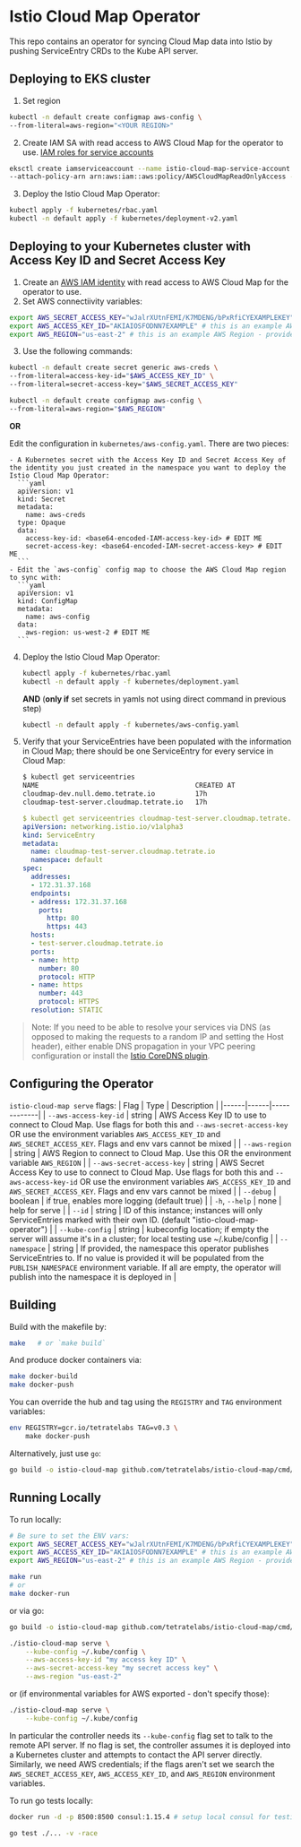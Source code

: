# Istio Cloud Map Operator

This repo contains an operator for syncing Cloud Map data into Istio by pushing ServiceEntry CRDs to the Kube API server.

## Deploying to EKS cluster

1. Set region
```bash
kubectl -n default create configmap aws-config \
--from-literal=aws-region="<YOUR REGION>"
```
2. Create IAM SA with read access to AWS Cloud Map for the operator to use. [IAM roles for service accounts](https://docs.aws.amazon.com/eks/latest/userguide/iam-roles-for-service-accounts.html)
```bash
eksctl create iamserviceaccount --name istio-cloud-map-service-account --namespace default --cluster <YOUR CLUSTER> --role-name cloudmap-read \
--attach-policy-arn arn:aws:iam::aws:policy/AWSCloudMapReadOnlyAccess --approve
```
3. Deploy the Istio Cloud Map Operator:
```bash
kubectl apply -f kubernetes/rbac.yaml
kubectl -n default apply -f kubernetes/deployment-v2.yaml
```

## Deploying to your Kubernetes cluster with Access Key ID and Secret Access Key

1. Create an [AWS IAM identity](https://docs.aws.amazon.com/IAM/latest/UserGuide/introduction_access-management.html) with read access to AWS Cloud Map for the operator to use.
2. Set AWS connectiivity variables:
```bash
export AWS_SECRET_ACCESS_KEY="wJalrXUtnFEMI/K7MDENG/bPxRfiCYEXAMPLEKEY" # this is an example AWS Secret Access Key - provide yours
export AWS_ACCESS_KEY_ID="AKIAIOSFODNN7EXAMPLE" # this is an example AWS Access Key ID id - provide yours
export AWS_REGION="us-east-2" # this is an example AWS Region - provide yours
```
3. Use the following commands:
```bash
kubectl -n default create secret generic aws-creds \
--from-literal=access-key-id="$AWS_ACCESS_KEY_ID" \
--from-literal=secret-access-key="$AWS_SECRET_ACCESS_KEY"

kubectl -n default create configmap aws-config \
--from-literal=aws-region="$AWS_REGION"
```
**OR**

Edit the configuration in `kubernetes/aws-config.yaml`. There are two pieces:

    - A Kubernetes secret with the Access Key ID and Secret Access Key of the identity you just created in the namespace you want to deploy the Istio Cloud Map Operator:
      ```yaml
      apiVersion: v1
      kind: Secret
      metadata:
        name: aws-creds
      type: Opaque
      data:
        access-key-id: <base64-encoded-IAM-access-key-id> # EDIT ME
        secret-access-key: <base64-encoded-IAM-secret-access-key> # EDIT ME
      ```
    - Edit the `aws-config` config map to choose the AWS Cloud Map region to sync with:
      ```yaml
      apiVersion: v1
      kind: ConfigMap
      metadata:
        name: aws-config
      data:
        aws-region: us-west-2 # EDIT ME
      ```
4. Deploy the Istio Cloud Map Operator:
    ```bash
    kubectl apply -f kubernetes/rbac.yaml 
    kubectl -n default apply -f kubernetes/deployment.yaml
    ```
    **AND** (**only if** set secrets in yamls not using direct command in previous step)
    ```bash
    kubectl -n default apply -f kubernetes/aws-config.yaml
    ```

5. Verify that your ServiceEntries have been populated with the information in Cloud Map; there should be one ServiceEntry for every service in Cloud Map:
    ```bash
    $ kubectl get serviceentries
    NAME                                       CREATED AT
    cloudmap-dev.null.demo.tetrate.io          17h
    cloudmap-test-server.cloudmap.tetrate.io   17h
    ```
    ```yaml
    $ kubectl get serviceentries cloudmap-test-server.cloudmap.tetrate.io -o yaml
    apiVersion: networking.istio.io/v1alpha3
    kind: ServiceEntry
    metadata:
      name: cloudmap-test-server.cloudmap.tetrate.io
      namespace: default
    spec:
      addresses:
      - 172.31.37.168
      endpoints:
      - address: 172.31.37.168
        ports:
          http: 80
          https: 443
      hosts:
      - test-server.cloudmap.tetrate.io
      ports:
      - name: http
        number: 80
        protocol: HTTP
      - name: https
        number: 443
        protocol: HTTPS
      resolution: STATIC
    ```

> Note: If you need to be able to resolve your services via DNS (as opposed to making the requests to a random IP and setting the Host header), either enable DNS propagation in your VPC peering configuration or install the [Istio CoreDNS plugin](https://github.com/istio-ecosystem/istio-coredns-plugin).

## Configuring the Operator

`istio-cloud-map serve` flags:
| Flag | Type | Description |
|------|------|-------------|
| `--aws-access-key-id` | string | AWS Access Key ID to use to connect to Cloud Map. Use flags for both this and `--aws-secret-access-key` OR use the environment variables `AWS_ACCESS_KEY_ID` and `AWS_SECRET_ACCESS_KEY`. Flags and env vars cannot be mixed |
| `--aws-region` | string | AWS Region to connect to Cloud Map. Use this OR the environment variable `AWS_REGION` |
| `--aws-secret-access-key` | string |  AWS Secret Access Key to use to connect to Cloud Map. Use flags for both this and `--aws-access-key-id` OR use the environment variables `AWS_ACCESS_KEY_ID` and `AWS_SECRET_ACCESS_KEY`. Flags and env vars cannot be mixed |
| `--debug` | boolean | if true, enables more logging (default true) |
| `-h`, `--help` | none | help for serve |
| `--id` | string | ID of this instance; instances will only ServiceEntries marked with their own ID. (default "istio-cloud-map-operator") |
| `--kube-config` | string | kubeconfig location; if empty the server will assume it's in a cluster; for local testing use ~/.kube/config |
| `--namespace` | string | If provided, the namespace this operator publishes ServiceEntries to. If no value is provided it will be populated from the `PUBLISH_NAMESPACE` environment variable. If all are empty, the operator will publish into the namespace it is deployed in |

## Building

Build with the makefile by:
```bash
make   # or `make build`
```

And produce docker containers via:
```bash
make docker-build
make docker-push
```
You can override the hub and tag using the `REGISTRY` and `TAG` environment variables:

```bash
env REGISTRY=gcr.io/tetratelabs TAG=v0.3 \
    make docker-push
```


Alternatively, just use `go`:
```bash
go build -o istio-cloud-map github.com/tetratelabs/istio-cloud-map/cmd/istio-cloud-map
``` 

## Running Locally

To run locally:
```bash
# Be sure to set the ENV vars:
export AWS_SECRET_ACCESS_KEY="wJalrXUtnFEMI/K7MDENG/bPxRfiCYEXAMPLEKEY" # this is an example AWS Secret Access Key - provide yours
export AWS_ACCESS_KEY_ID="AKIAIOSFODNN7EXAMPLE" # this is an example AWS Access Key ID id - provide yours
export AWS_REGION="us-east-2" # this is an example AWS Region - provide yours

make run
# or
make docker-run
```

or via go:
```bash
go build -o istio-cloud-map github.com/tetratelabs/istio-cloud-map/cmd/istio-cloud-map

./istio-cloud-map serve \
    --kube-config ~/.kube/config \
    --aws-access-key-id "my access key ID" \
    --aws-secret-access-key "my secret access key" \
    --aws-region "us-east-2"
 ```
or (if environmental variables for AWS exported - don't specify those):   
```bash
./istio-cloud-map serve \
    --kube-config ~/.kube/config 
```

In particular the controller needs its `--kube-config` flag set to talk to the remote API server. If no flag is set, the controller assumes it is deployed into a Kubernetes cluster and attempts to contact the API server directly. Similarly, we need AWS credentials; if the flags aren't set we search the `AWS_SECRET_ACCESS_KEY`, `AWS_ACCESS_KEY_ID`, and `AWS_REGION` environment variables.


To run go tests locally:
```bash
docker run -d -p 8500:8500 consul:1.15.4 # setup local consul for testing pkg/consul

go test ./... -v -race
```
